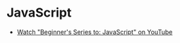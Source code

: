 # JavaScript

- [Watch "Beginner's Series to: JavaScript" on YouTube](https://www.youtube.com/playlist?list=PLlrxD0HtieHhW0NCG7M536uHGOtJ95Ut2)

